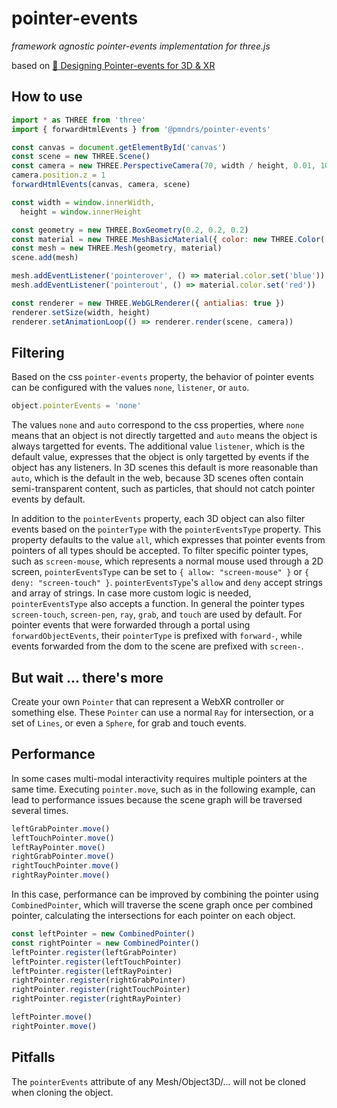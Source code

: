 # pointer-events

_framework agnostic pointer-events implementation for three.js_

based on [🎯 Designing Pointer-events for 3D & XR](https://polar.sh/bbohlender/posts/designing-pointer-events-for-3d)

## How to use

```js
import * as THREE from 'three'
import { forwardHtmlEvents } from '@pmndrs/pointer-events'

const canvas = document.getElementById('canvas')
const scene = new THREE.Scene()
const camera = new THREE.PerspectiveCamera(70, width / height, 0.01, 10)
camera.position.z = 1
forwardHtmlEvents(canvas, camera, scene)

const width = window.innerWidth,
  height = window.innerHeight

const geometry = new THREE.BoxGeometry(0.2, 0.2, 0.2)
const material = new THREE.MeshBasicMaterial({ color: new THREE.Color('red') })
const mesh = new THREE.Mesh(geometry, material)
scene.add(mesh)

mesh.addEventListener('pointerover', () => material.color.set('blue'))
mesh.addEventListener('pointerout', () => material.color.set('red'))

const renderer = new THREE.WebGLRenderer({ antialias: true })
renderer.setSize(width, height)
renderer.setAnimationLoop(() => renderer.render(scene, camera))
```

## Filtering

Based on the css `pointer-events` property, the behavior of pointer events can be configured with the values `none`, `listener`, or `auto`.

```js
object.pointerEvents = 'none'
```

The values `none` and `auto` correspond to the css properties, where `none` means that an object is not directly targetted and `auto` means the object is always targetted for events. The additional value `listener`, which is the default value, expresses that the object is only targetted by events if the object has any listeners. In 3D scenes this default is more reasonable than `auto`, which is the default in the web, because 3D scenes often contain semi-transparent content, such as particles, that should not catch pointer events by default.

In addition to the `pointerEvents` property, each 3D object can also filter events based on the `pointerType` with the `pointerEventsType` property. This property defaults to the value `all`, which expresses that pointer events from pointers of all types should be accepted. To filter specific pointer types, such as `screen-mouse`, which represents a normal mouse used through a 2D screen, `pointerEventsType` can be set to `{ allow: "screen-mouse" }` or `{ deny: "screen-touch" }`. `pointerEventsType`'s `allow` and `deny` accept strings and array of strings. In case more custom logic is needed, `pointerEventsType` also accepts a function. In general the pointer types `screen-touch`, `screen-pen`, `ray`, `grab`, and `touch` are used by default. For pointer events that were forwarded through a portal using `forwardObjectEvents`, their `pointerType` is prefixed with `forward-`, while events forwarded from the dom to the scene are prefixed with `screen-`.

## But wait ... there's more

Create your own `Pointer` that can represent a WebXR controller or something else. These `Pointer` can use a normal `Ray` for intersection, or a set of `Lines`, or even a `Sphere`, for grab and touch events.

## Performance

In some cases multi-modal interactivity requires multiple pointers at the same time. Executing `pointer.move`, such as in the following example, can lead to performance issues because the scene graph will be traversed several times.

```ts
leftGrabPointer.move()
leftTouchPointer.move()
leftRayPointer.move()
rightGrabPointer.move()
rightTouchPointer.move()
rightRayPointer.move()
```

In this case, performance can be improved by combining the pointer using `CombinedPointer`, which will traverse the scene graph once per combined pointer, calculating the intersections for each pointer on each object.

```ts
const leftPointer = new CombinedPointer()
const rightPointer = new CombinedPointer()
leftPointer.register(leftGrabPointer)
leftPointer.register(leftTouchPointer)
leftPointer.register(leftRayPointer)
rightPointer.register(rightGrabPointer)
rightPointer.register(rightTouchPointer)
rightPointer.register(rightRayPointer)

leftPointer.move()
rightPointer.move()
```

## Pitfalls

The `pointerEvents` attribute of any Mesh/Object3D/... will not be cloned when cloning the object.